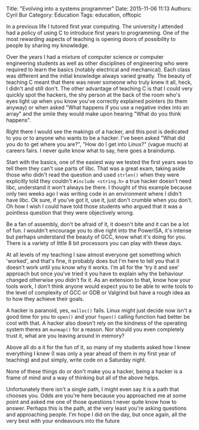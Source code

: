 Title: "Evolving into a systems programmer"
Date: 2015-11-06 11:13
Authors: Cyril Bur
Category: Education
Tags: education, offtopic

In a previous life I tutored first year computing. The university I
attended had a policy of using C to introduce first years to programming.
One of the most rewarding aspects of teaching is opening doors of
possibility to people by sharing my knowledge.

Over the years I had a mixture of computer science or computer engineering
students as well as other disciplines of engineering who were required to
learn the basics (notably electrical and mechanical). Each class was
different and the initial knowledge always varied greatly. The beauty of
teaching C meant that there was never someone who truly knew it all, heck,
I didn't and still don't. The other advantage of teaching C is that I could
very quickly spot the hackers, the shy person at the back of the room who's
eyes light up when you know you've correctly explained pointers (to them
anyway) or when asked "What happens if you use a negative index into an
array" and the smile they would make upon hearing "What do you think happens".

Right there I would see the makings of a hacker, and this post is dedicated
to you or to anyone who wants to be a hacker. I've been asked "What did you
do to get where you are?", "How do I get into Linux?" (vague much) at
careers fairs. I never quite know what to say, here goes a braindump.

Start with the basics, one of the easiest way we tested the first years was
to tell them they can't use parts of libc. That was a great exam, taking
aside those who didn't read the question and used `strlen()` when they were
explicitly told they couldn't `#include <string.h>` a true hacker doesn't
need libc, understand it won't always be there. I thought of this example
because only two weeks ago I was writing code in an environment where I
didn't have libc. Ok sure, if you've got it, use it, just don't crumble
when you don't. Oh how I wish I could have told those students who argued
that it was a pointless question that they were objectively wrong.

Be a fan of assembly, don't be afraid of it, it doesn't bite and it can be
a lot of fun. I wouldn't encourage you to dive right into the PowerISA,
it's intense but perhaps understand the beauty of GCC, know what it's doing
for you. There is a variety of little 8 bit processors you can play with
these days.

At all levels of my teaching I saw almost everyone get something which
'worked', and that's fine, it probably does but I'm here to tell you that
it doesn't work until you know why it works. I'm all for the 'try it and
see' approach but once you've tried it you have to explain why the
behaviour changed otherwise you didn't fix it. As an extension to that,
know how your tools work, I don't think anyone would expect you to be able
to write tools to the level of complexity of GCC or GDB or Valgrind but
have a rough idea as to how they achieve their goals.

A hacker is paranoid, yes, `malloc()` fails. Linux might just decide now
isn't a good time for you to `open()` and your `fopen()` calling function had
better be cool with that. A hacker also doesn't rely on the kindness of the
operating system theres an `munmap()` for a reason. Nor should you even
completely trust it, what are you leaving around in memory?

Above all do a it for the fun of it, so many of my students asked how I
knew everything I knew (I was only a year ahead of them in my first year of
teaching) and put simply, write code on a Saturday night.

None of these things do or don't make you a hacker, being a hacker is a
frame of mind and a way of thinking but all of the above helps.

Unfortunately there isn't a single path, I might even say it is a path that
chooses you. Odds are you're here because you approached me at some point
and asked me one of those questions I never quite know how to answer.
Perhaps this is the path, at the very least you're asking questions and
approaching people. I'm hope I did on the day, but once again, all the very
best with your endeavours into the future
